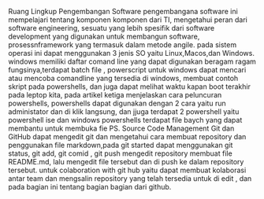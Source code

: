 
Ruang Lingkup Pengembangan Software 
    pengembangana software ini mempelajari tentang komponen komponen dari TI, mengetahui peran dari software engineering,
   sesuatu yang lebih spesifik dari software development yang digunakan untuk membangun software, prosessnframework yang termasuk dalam metode angile.
   pada sistem operasi ini dapat menggunakan 3 jenis SO yaitu Linux,Macos,dan Windows. windows memiliki daftar comand line yang dapat digunakan beragam ragam fungsinya,terdapat batch file , powerscript
   untuk windows dapat mencari atau mencoba comandline yang tersedia di windows, membuat contoh skript pada powershells, dan juga dapat melihat waktu kapan boot terakhir pada leptop kita, pada artikel ketiga menjelaskan cara peluncuran powershells, powershells dapat digunakan dengan 2 cara yaitu run administator dan di klik langsung, dan jjuga terdapat 2 powershell yaitu powershell ise dan windows powershells
   terdapat file baych yang dapat membantu untuk membuka fie PS. 
Source Code Management Git dan GitHub
   dapat mengedit git dan mengetahui cara membuat repository dan penggunakan file markdown,pada git started dapat menggunakan git status, git add, git comid , git push
   mengedit repository membuat file README.md, lalu mengedit file tersebut dan di push ke dalam repository tersebut. 
   untuk colaboration with git hub yaitu dapat membuat kolaborasi antar team  dan mengsalin repository yang telah tersedia untuk di edit , dan pada bagian ini tentang bagian bagian dari github. 
  
